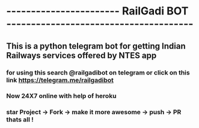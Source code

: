 # ----------------------- RailGadi BOT --------------------------------------


## This is a python telegram bot for getting Indian Railways services offered by NTES app
### for using this search @railgadibot on telegram or click on this link https://telegram.me/railgadibot
### Now 24X7 online with help of heroku 
### star Project -> Fork -> make it more awesome -> push -> PR thats all !
